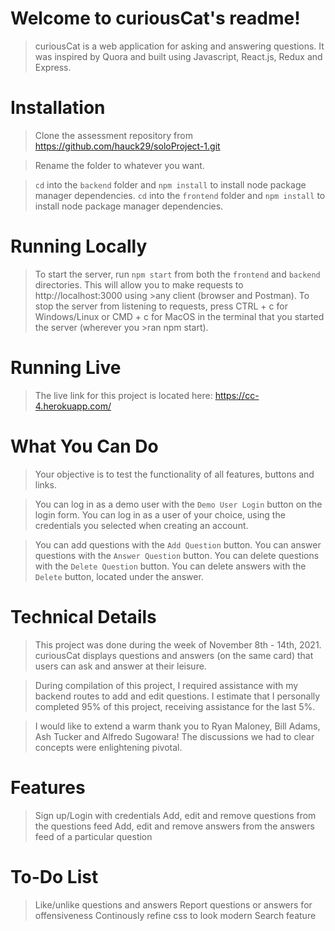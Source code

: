# Welcome to curiousCat's readme!

>curiousCat is a web application for asking and answering questions. It was inspired by Quora and built using Javascript, React.js, Redux and Express.

# Installation

>Clone the assessment repository from https://github.com/hauck29/soloProject-1.git

>Rename the folder to whatever you want.

>`cd` into the `backend` folder and `npm install` to install node package manager dependencies.
>`cd` into the `frontend` folder and `npm install` to install node package manager dependencies.

# Running Locally
>To start the server, run `npm start` from both the `frontend` and `backend` directories. This will allow you to make requests to http://localhost:3000 using >any client (browser and Postman).
>To stop the server from listening to requests, press CTRL + c for Windows/Linux or CMD + c for MacOS in the terminal that you started the server (wherever you >ran npm start).

# Running Live
>The live link for this project is located here: https://cc-4.herokuapp.com/

# What You Can Do
>Your objective is to test the functionality of all features, buttons and links.

>You can log in as a demo user with the `Demo User Login` button on the login form.
>You can log in as a user of your choice, using the credentials you selected when creating an account.

>You can add questions with the `Add Question` button.
>You can answer questions with the `Answer Question` button.
>You can delete questions with the `Delete Question` button.
>You can delete answers with the `Delete` button, located under the answer.

# Technical Details
>This project was done during the week of November 8th - 14th, 2021.
>curiousCat displays questions and answers (on the same card) that users can ask and answer at their leisure.

>During compilation of this project, I required assistance with my backend routes to add and edit questions.
>I estimate that I personally completed 95% of this project, receiving assistance for the last 5%.

>I would like to extend a warm thank you to Ryan Maloney, Bill Adams, Ash Tucker and Alfredo Sugowara!
>The discussions we had to clear concepts were enlightening pivotal.

# Features
>Sign up/Login with credentials
>Add, edit and remove questions from the questions feed
>Add, edit and remove answers from the answers feed of a particular question

# To-Do List
>Like/unlike questions and answers
>Report questions or answers for offensiveness
>Continously refine css to look modern
>Search feature
